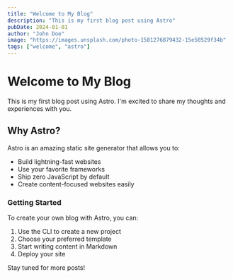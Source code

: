 ```yaml
---
title: "Welcome to My Blog"
description: "This is my first blog post using Astro"
pubDate: 2024-01-01
author: "John Doe"
image: "https://images.unsplash.com/photo-1581276879432-15e50529f34b"
tags: ["welcome", "astro"]
---
```


# Welcome to My Blog

This is my first blog post using Astro. I'm excited to share my thoughts and experiences with you.

## Why Astro?

Astro is an amazing static site generator that allows you to:

- Build lightning-fast websites
- Use your favorite frameworks
- Ship zero JavaScript by default
- Create content-focused websites easily

### Getting Started

To create your own blog with Astro, you can:

1. Use the CLI to create a new project
2. Choose your preferred template
3. Start writing content in Markdown
4. Deploy your site

Stay tuned for more posts!
